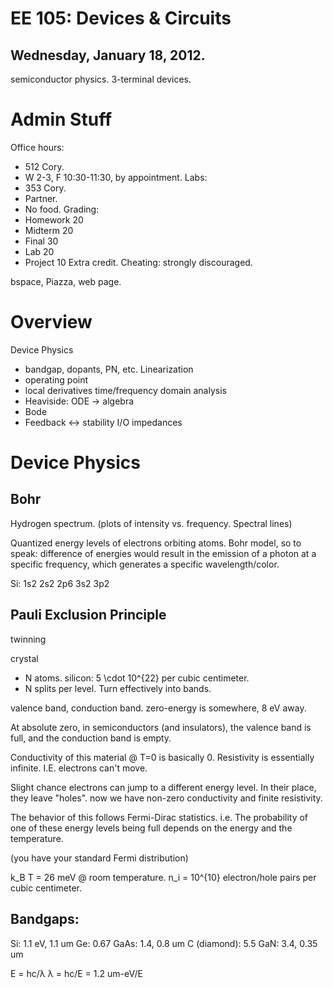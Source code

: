 EE 105: Devices & Circuits
==========================
Wednesday, January 18, 2012.
----------------------------
semiconductor physics. 3-terminal devices.

Admin Stuff
===========
Office hours:
 * 512 Cory.
 * W 2-3, F 10:30-11:30, by appointment.
Labs:
 * 353 Cory.
 * Partner.
 * No food.
Grading:
 * Homework 20
 * Midterm  20
 * Final    30
 * Lab      20
 * Project  10
Extra credit.
Cheating: strongly discouraged.

bspace, Piazza, web page.

Overview
========
Device Physics
 * bandgap, dopants, PN, etc.
Linearization
 * operating point
 * local derivatives
time/frequency domain analysis
 * Heaviside: ODE -> algebra
 * Bode
 * Feedback <-> stability
I/O impedances

Device Physics
==============
Bohr
----
Hydrogen spectrum. (plots of intensity vs. frequency. Spectral lines)

Quantized energy levels of electrons orbiting atoms. Bohr model, so to
speak: difference of energies would result in the emission of a photon
at a specific frequency, which generates a specific wavelength/color.

Si: 1s2 2s2 2p6 3s2 3p2

Pauli Exclusion Principle
-------------------------
twinning

crystal
 * N atoms. silicon: 5 \cdot 10^{22} per cubic centimeter.
 * N splits per level. Turn effectively into bands.

valence band, conduction band. zero-energy is somewhere, 8 eV away.

At absolute zero, in semiconductors (and insulators), the valence band
is full, and the conduction band is empty.

Conductivity of this material @ T=0 is basically 0. Resistivity is
essentially infinite. I.E. electrons can't move.

Slight chance electrons can jump to a different energy level. In their
place, they leave "holes". now we have non-zero conductivity and
finite resistivity.

The behavior of this follows Fermi-Dirac statistics. i.e. The
probability of one of these energy levels being full depends on the
energy and the temperature.

(you have your standard Fermi distribution)

k_B T = 26 meV @ room temperature.
n_i = 10^{10} electron/hole pairs per cubic centimeter.

Bandgaps:
---------
Si:          1.1 eV, 1.1 um
Ge:          0.67
GaAs:        1.4,    0.8 um
C (diamond): 5.5
GaN:         3.4,    0.35 um

E = hc/λ
λ = hc/E = 1.2 um-eV/E

